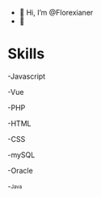 - 👋 Hi, I’m @Florexianer
- 👀 

<h1>Skills</h1>

-Javascript

-Vue

-PHP

-HTML

-CSS

-mySQL

-Oracle

-<sub><sup>Java</sup></sub>
